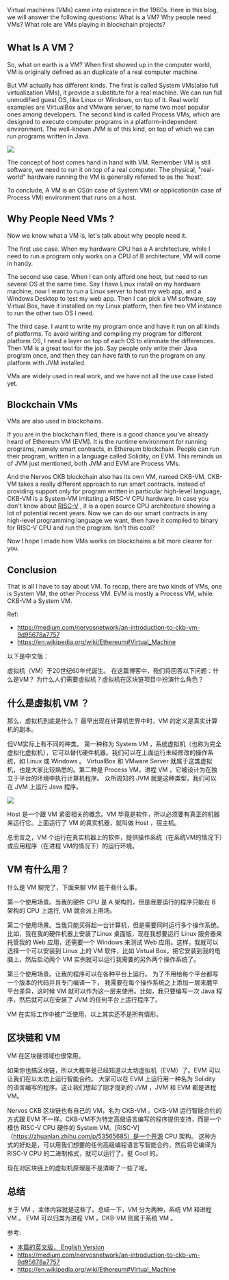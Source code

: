 Virtual machines (VMs) came into existence in the 1960s. Here in this blog, we will answer the following questions: What is a VM? Why people need VMs? What role are VMs playing in blockchain projects?

## What Is A VM？

So, what on earth is a VM? When first showed up in the computer world, VM is originally defined as an duplicate of a real computer machine.

But VM actually has different kinds. The first is called System VMs(also full virtualization VMs), it provide a substitute for a real machine. We can run full unmodified guest OS, like Linux or Windows, on top of it. Real world examples are VirtualBox and VMware server, to name two most popular ones among developers. The second kind is called Process VMs, which are designed to execute computer programs in a platform-independent environment. The well-known JVM is of this kind, on top of which we can run programs written in Java.

![](https://img.haoqicat.com/2018123001.jpg)

The concept of host comes hand in hand with VM. Remember VM is still software, we need to run it on top of a real computer. The physical, "real-world" hardware running the VM is generally referred to as the 'host'. 

To conclude, A VM is an OS(in case of System VM) or application(in case of Process VM) environment that runs on a host.

## Why People Need VMs ?

Now we know what a VM is, let's talk about why people need it.

The first use case. When my hardware CPU has a A architecture, while I need to run a program only works on a CPU of B architecture, VM will come in handy.

The second use case. When I can only afford one host, but need to run several OS at the same time. Say I have Linux install on my hardware machine, now I want to run a Linux server to host my web app, and a Windows Desktop to test my web app. Then I can pick a VM software, say Virtual Box, have it installed on my Linux platform, then fire two VM instance to run the other two OS I need.


The third case. I want to write my program once and have it run on all kinds of platforms. To avoid writing and compiling my program for different platform OS, I need a layer on top of each OS to eliminate the differences. Then VM is a great tool for the job. Say people only write their Java program once, and then they can have faith to run the program on any platform with JVM installed.

VMs are widely used in real work, and we have not all the use case listed yet.

## Blockchain VMs

VMs are also used in blockchains.

If you are in the blockchain filed, there is a good chance you've already heard of Ethereum VM (EVM). It is the runtime environment for running programs, namely smart contracts, in Ethereum blockchain. People can run their program, written in a language called Solidity, on EVM. This reminds us of JVM just mentioned, both JVM and EVM are Process VMs.

And the Nervos CKB blockchain also has its own VM, named CKB-VM. CKB-VM takes a really different approach to run smart contracts. Instead of providing support only for program written in particular high-level language, CKB-VM is a System-VM imitating a RISC-V CPU hardware. In case you don't know about [RISC-V](https://zhuanlan.zhihu.com/p/53565685) , it is a open source CPU architecture showing a lot of potential recent years. Now we can do our smart contracts in any high-level programming language we want, then have it compiled to binary for RISC-V CPU and run the program. Isn't this cool?

Now I hope I made how VMs works on blockchains a bit more clearer for you.

## Conclusion

That is all I have to say about VM. To recap, there are two kinds of VMs, one is System VM, the other Process VM. EVM is mostly a Process VM, while CKB-VM a System VM.



Ref:

- https://medium.com/nervosnetwork/an-introduction-to-ckb-vm-9d95678a7757
- https://en.wikipedia.org/wiki/Ethereum#Virtual_Machine

以下是中文版：

虚拟机（VM）于20世纪60年代诞生。 在这篇博客中，我们将回答以下问题：什么是VM？ 为什么人们需要虚拟机？虚拟机在区块链项目中扮演什么角色？

## 什么是虚拟机 VM ？

那么，虚拟机到底是什么？ 最早出现在计算机世界中时，VM 的定义是真实计算机的副本。


但VM实际上有不同的种类。 第一种称为 System VM ，系统虚拟机（也称为完全虚拟化虚拟机），它可以替代硬件机器。我们可以在上面运行未经修改的操作系统，如 Linux 或 Windows 。 VirtualBox 和 VMware Server 就属于这类虚拟机，也是大家比较熟悉的。第二种是 Process VM，进程 VM ，它被设计为在独立于平台的环境中执行计算机程序。 众所周知的 JVM 就是这种类型，我们可以在 JVM 上运行 Java 程序。

![](https://img.haoqicat.com/2018123002.jpg)


Host 是一个跟 VM 紧密相关的概念。VM 毕竟是软件，所以必须要有真正的机器来运行它。上面运行了 VM 的真实机器，就叫做 Host ，宿主机。

总而言之，VM 个运行在真实机器上的软件，提供操作系统（在系统VM的情况下）或应用程序（在进程 VM的情况下）的运行环境。

## VM 有什么用？

什么是 VM 聊完了，下面来聊 VM 能干些什么事。

第一个使用场景。当我的硬件 CPU 是 A 架构的，但是我要运行的程序只能在 B 架构的 CPU 上运行, VM 就会派上用场。


第二个使用场景。当我只能买得起一台计算机，但是需要同时运行多个操作系统。比如，我在我的硬件机器上安装了Linux 桌面版，现在我想要运行 Linux 服务器来托管我的 Web 应用，还需要一个 Windows 来测试 Web 应用。这样，我就可以选择一个可以安装到 Linux 上的 VM 软件，比如 Virtual Box，把它安装到我的电脑上，然后启动两个 VM 实例就可以运行我需要的另外两个操作系统了。

第三个使用场景。让我的程序可以在各种平台上运行。 为了不用给每个平台都写一个版本的代码并且专门编译一下， 我需要在每个操作系统之上添加一层来磨平平台差异，这时候 VM 就可以作为这一层来使用。比如，我只要编写一次 Java 程序，然后就可以在安装了 JVM 的任何平台上运行程序了。

VM 在实际工作中被广泛使用，以上其实还不是所有情形。

## 区块链和 VM

VM 在区块链领域也很常用。

如果你也搞区块链，所以大概率是已经知道以太坊虚拟机（EVM）了。EVM 可以让我们在以太坊上运行智能合约。 大家可以在 EVM 上运行用一种名为 Solidity 的语言编写的程序。这让我们想起了刚才提到的 JVM ，JVM 和 EVM 都是进程 VM。

Nervos CKB 区块链也有自己的 VM，名为 CKB-VM 。CKB-VM 运行智能合约的方式跟 EVM 不一样。CKB-VM不为特定高级语言编写的程序提供支持，而是一个模仿 RISC-V CPU 硬件的 System VM。[RISC-V]（https://zhuanlan.zhihu.com/p/53565685）是一个开源 CPU 架构。 这种方式的好处是，可以用我们想要的任何高级编程语言写智能合约，然后将它编译为 RISC-V CPU 的二进制格式，就可以运行了。挺 Cool 的。

现在对区块链上的虚拟机原理是不是清晰了一些了呢。

## 总结

关于 VM ，主体内容就是这些了。总结一下，VM 分为两种，系统 VM 和进程 VM 。 EVM 可以归类为进程 VM ，CKB-VM 则属于系统 VM 。

参考:
- [本篇的英文版， English Version](https://medium.com/@happypeter1983/what-is-a-virtual-machine-e0cc534560b)
- https://medium.com/nervosnetwork/an-introduction-to-ckb-vm-9d95678a7757
- https://en.wikipedia.org/wiki/Ethereum#Virtual_Machine
